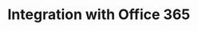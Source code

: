 # Integration with Office 365

<!-- https://docs.microsoft.com/en-us/dynamics365/customer-engagement/developer/online-integration-office-365 -->